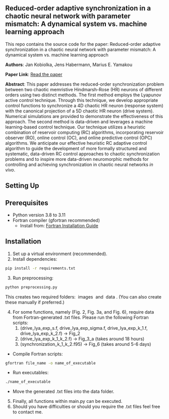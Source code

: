 ## Reduced-order adaptive synchronization in a chaotic neural network with parameter mismatch: A dynamical system vs. machine learning approach


This repo contains the source code for the paper: 
Reduced-order adaptive synchronization in a chaotic neural network with parameter mismatch: A dynamical system vs. machine learning approach

**Authors**: Jan Kobiolka, Jens Habermann, Marius E. Yamakou

**Paper Link**: [Read the paper](https://arxiv.org/pdf/2408.16155)

**Abstract**: This paper addresses the reduced-order synchronization problem between two chaotic memristive Hindmarsh-Rose (HR) neurons of different orders using two distinct methods. The first method employs the Lyapunov active control technique. Through this technique, we develop appropriate control functions to synchronize a 4D chaotic HR neuron (response system) with the canonical projection of a 5D chaotic HR neuron (drive system). Numerical simulations are provided to demonstrate the effectiveness of this approach. The second method is data-driven and leverages a machine learning-based control technique. Our technique utilizes a heuristic combination of reservoir computing (RC) algorithms, incorporating reservoir observer (RO), online control (OC), and online predictive control (OPC) algorithms. We anticipate our effective heuristic RC adaptive control algorithm to guide the development of more formally structured and systematic, data-driven RC control approaches to chaotic synchronization problems and to inspire more data-driven neuromorphic methods for controlling and achieving synchronization in chaotic neural networks *in vivo*.
## Setting Up


## Prerequisites
- Python version 3.8 to 3.11
- Fortran compiler (gfortran recommended)
  - Install from: [Fortran Installation Guide](https://fortran-lang.org/learn/os_setup/install_gfortran/)


## Installation
1. Set up a virtual environment (recommended).
2. Install dependencies:
```bash
pip install -r requirements.txt
```
3. Run preprocessing:

```bash
python preprocessing.py
```
This creates two required folders: <span style="background-color: #fff3; padding: 2px 4px; border-radius: 3px;">images</span> and
<span style="background-color: #fff3; padding: 2px 4px; border-radius: 3px;">data</span>. (You can also create these manually if preferred.)

4. For some functions, namely (Fig. 2, Fig. 3a, and Fig. 6), require data from Fortran-generated .txt files.
 Please run the following Fortran scripts:
   1. (drive_lya_exp_s.f, drive_lya_exp_sigma.f, drive_lya_exp_k_1.f, drive_lya_exp_k_2.f) -> Fig_2 
   2.  (drive_lya_exp_k_1_k_2.f) -> Fig_3_a (takes around 18 hours)
   3. (synchronization_k_1_k_2.f95) -> Fig_6 (takes around 5-6 days)

- Compile Fortran scripts:
```bash
gfortran file_name -o name_of_executable
```
- Run executables:

```bash
./name_of_executable
```

- Move the generated .txt files into the data folder.

5. Finally, all functions within main.py can be executed.
6. Should you have difficulties or should you require the .txt files feel free to contact me. 




